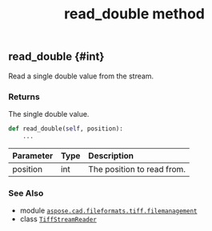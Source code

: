 ﻿---
title: read_double method
second_title: Aspose.CAD for Python via .NET API References
description: 
type: docs
weight: 30
url: /python-net/aspose.cad.fileformats.tiff.filemanagement/tiffstreamreader/read_double/
is_root: false
---

## read_double {#int}

Read a single double value from the stream.


### Returns 


The single double value.


```python
def read_double(self, position):
    ...
```


| Parameter | Type | Description |
| :- | :- | :- |
| position | int | The position to read from. |



### See Also
* module [`aspose.cad.fileformats.tiff.filemanagement`](../../)
* class [`TiffStreamReader`](/cad/python-net/aspose.cad.fileformats.tiff.filemanagement/tiffstreamreader)
